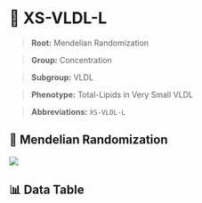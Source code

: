 # 🧪 XS-VLDL-L

> **Root:** Mendelian Randomization

> **Group:** Concentration  

> **Subgroup:** VLDL

> **Phenotype:** Total-Lipids in Very Small VLDL  

> **Abbreviations:** `XS-VLDL-L`

## 🧬 Mendelian Randomization  

<img src="/MR/Figures/Inverse/XShengxianVLDLhengxianL.png"/>


## 📊 Data Table


<CsvTableMRI src="/MR_Data/Inverse/XShengxianVLDLhengxianL.csv"/>
